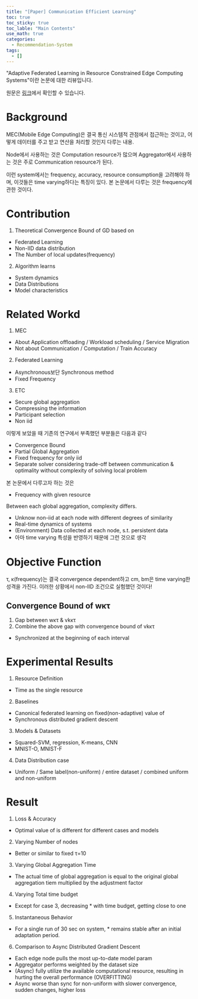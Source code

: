 ```yaml
---
title: "[Paper] Communication Efficient Learning"
toc: true
toc_sticky: true
toc_lable: "Main Contents"
use_math: true
categories:
  - Recommendation-System
tags:
  - []
---
```


"Adaptive Federated Learning in Resource Constrained Edge Computing Systems"이란 논문에 대한 리뷰입니다.

원문은 [링크](https://ieeexplore.ieee.org/abstract/document/8664630?casa_token=iK98UiO58a0AAAAA:wEOon5GG5qJYYHht0MUodwN6smiKdGmIlXW1nZDnu3xv_3s3eoT0u5S9qRN79RXcZUZCmGc)에서 확인할 수 있습니다.

# Background
MEC(Mobile Edge Computing)은 결국 통신 시스템적 관점에서 접근하는 것이고, 어떻게 데이터를 주고 받고 연산을 처리할 것인지 다루는 내용.

Node에서 사용하는 것은 Computation resource가 많으며 Aggregator에서 사용하는 것은 주로 Communication resource가 된다. 

이런 system에서는 frequency, accuracy, resource consumption을 고려해야 하며, 이것들은 time varying하다는 특징이 있다. 본 논문에서 다루는 것은 frequency에 관한 것이다.

# Contribution
1.	Theoretical Convergence Bound of GD based on 
-	Federated Learning
-	Non-IID data distribution
-	The Number of local updates(frequency)
2.	Algorithm learns
-	System dynamics
-	Data Distributions
-	Model characteristics

# Related Workd 
1.	MEC
-	About Application offloading / Workload scheduling / Service Migration
-	Not about Communication / Computation / Train Accuracy
2.	Federated Learning
-	Asynchronous보단 Synchronous method
-	Fixed Frequency
3.	ETC
-	Secure global aggregation
-	Compressing the information
-	Participant selection
-	Non iid

이렇게 보았을 때 기존의 연구에서 부족했던 부분들은 다음과 같다
-	Convergence Bound
-	Partial Global Aggregation
-	Fixed frequency for only iid
-	Separate solver considering trade-off between communication & optimality without complexity of solving local problem

본 논문에서 다루고자 하는 것은 
-	Frequency with given resource

Between each global aggregation, complexity differs.
-	Unknow non-iid at each node with different degrees of similarity
-	Real-time dynamics of systems
-	(Environment) Data collected at each node, s.t. persistent data
 - 아마 time varying 특성을 반영하기 때문에 그런 것으로 생각

# Objective Function

τ, κ(frequency)는 결국 convergence dependent하고  cm, bm은 time varying한 성격을 가진다.  이러한 상황에서 non-IID 조건으로 실험했던 것이다!

## Convergence Bound of wκτ
1.	Gap between wκτ & vkκτ
2.	Combine the above gap with convergence bound of vkκτ
  - Synchronized at the beginning of each interval


# Experimental Results
1.	Resource Definition
 - Time as the single resource
2.	Baselines
- Canonical federated learning on fixed(non-adaptive) value of 
- Synchronous distributed gradient descent
3. Models & Datasets
- Squared-SVM, regression, K-means, CNN
- MNIST-O, MNIST-F
4. Data Distribution case
- Uniform / Same label(non-uniform) / entire dataset / combined uniform and non-uniform

# Result
1.	Loss & Accuracy
 - Optimal value of  is different for different cases and models
2.	Varying Number of nodes
 - Better or similar to fixed τ=10
3.	Varying Global Aggregation Time
 - The actual time of global aggregation is equal to the original global aggregation tiem multiplied by the adjustment factor
4.	Varying Total time budget
 - Except for case 3, decreasing * with time budget, getting close to one
5.	Instantaneous Behavior
 - For a single run of 30 sec on system, * remains stable after an initial adaptation period. 
6. Comparison to Async Distributed Gradient Descent
  - Each edge node pulls the most up-to-date model param
  - Aggregator performs weighted by the dataset size
  - (Async) fully utilize the available computational resource, resulting in hurting the overall performance (OVERFITTING)
  - Async worse than sync for non-uniform with slower convergence, sudden changes, higher loss
